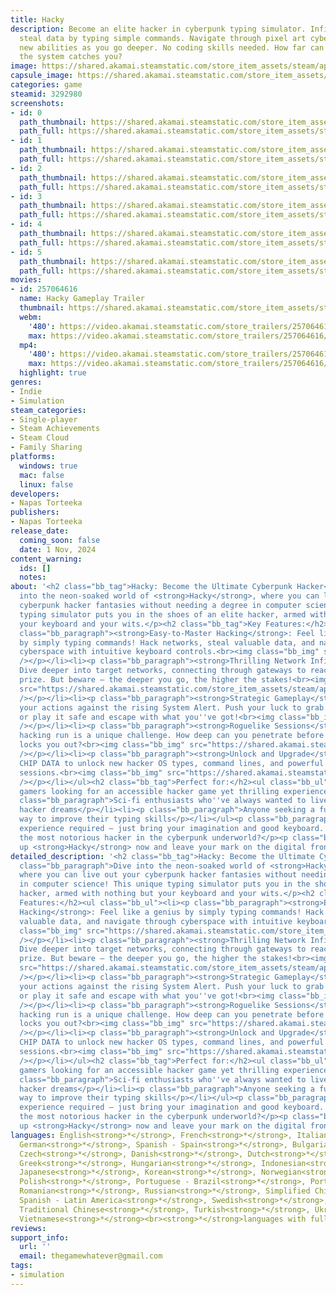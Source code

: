 ```yaml
---
title: Hacky
description: Become an elite hacker in cyberpunk typing simulator. Infiltrate networks,
  steal data by typing simple commands. Navigate through pixel art cyberspace, unlocking
  new abilities as you go deeper. No coding skills needed. How far can you hack before
  the system catches you?
image: https://shared.akamai.steamstatic.com/store_item_assets/steam/apps/3292980/header.jpg?t=1730476679
capsule_image: https://shared.akamai.steamstatic.com/store_item_assets/steam/apps/3292980/ca5be17eda53396837c3beff3bb8f7cc792fa88a/capsule_231x87.jpg?t=1730476679
categories: game
steamid: 3292980
screenshots:
- id: 0
  path_thumbnail: https://shared.akamai.steamstatic.com/store_item_assets/steam/apps/3292980/ss_9d393da03b4b71be9c2a381fb747075eb9d9a797.600x338.jpg?t=1730476679
  path_full: https://shared.akamai.steamstatic.com/store_item_assets/steam/apps/3292980/ss_9d393da03b4b71be9c2a381fb747075eb9d9a797.1920x1080.jpg?t=1730476679
- id: 1
  path_thumbnail: https://shared.akamai.steamstatic.com/store_item_assets/steam/apps/3292980/ss_b2e62aca9b10c57fb00949d7219d060a3420ac69.600x338.jpg?t=1730476679
  path_full: https://shared.akamai.steamstatic.com/store_item_assets/steam/apps/3292980/ss_b2e62aca9b10c57fb00949d7219d060a3420ac69.1920x1080.jpg?t=1730476679
- id: 2
  path_thumbnail: https://shared.akamai.steamstatic.com/store_item_assets/steam/apps/3292980/ss_e2dc8c119fc10d1da73aa5e5d5f2514b4e4acfbb.600x338.jpg?t=1730476679
  path_full: https://shared.akamai.steamstatic.com/store_item_assets/steam/apps/3292980/ss_e2dc8c119fc10d1da73aa5e5d5f2514b4e4acfbb.1920x1080.jpg?t=1730476679
- id: 3
  path_thumbnail: https://shared.akamai.steamstatic.com/store_item_assets/steam/apps/3292980/ss_77733743fde113c47334439d0c153ddd49ee5d8e.600x338.jpg?t=1730476679
  path_full: https://shared.akamai.steamstatic.com/store_item_assets/steam/apps/3292980/ss_77733743fde113c47334439d0c153ddd49ee5d8e.1920x1080.jpg?t=1730476679
- id: 4
  path_thumbnail: https://shared.akamai.steamstatic.com/store_item_assets/steam/apps/3292980/ss_f1d9b446b62174d1fd1803ee96fe4437122b5e24.600x338.jpg?t=1730476679
  path_full: https://shared.akamai.steamstatic.com/store_item_assets/steam/apps/3292980/ss_f1d9b446b62174d1fd1803ee96fe4437122b5e24.1920x1080.jpg?t=1730476679
- id: 5
  path_thumbnail: https://shared.akamai.steamstatic.com/store_item_assets/steam/apps/3292980/ss_6ae755264cb92e569dfbbdca3b2976478041eb15.600x338.jpg?t=1730476679
  path_full: https://shared.akamai.steamstatic.com/store_item_assets/steam/apps/3292980/ss_6ae755264cb92e569dfbbdca3b2976478041eb15.1920x1080.jpg?t=1730476679
movies:
- id: 257064616
  name: Hacky Gameplay Trailer
  thumbnail: https://shared.akamai.steamstatic.com/store_item_assets/steam/apps/257064616/385f4fe3c29bca88b3d16f6bb457a1165b6da945/movie_600x337.jpg?t=1729242117
  webm:
    '480': https://video.akamai.steamstatic.com/store_trailers/257064616/movie480_vp9.webm?t=1729242117
    max: https://video.akamai.steamstatic.com/store_trailers/257064616/movie_max_vp9.webm?t=1729242117
  mp4:
    '480': https://video.akamai.steamstatic.com/store_trailers/257064616/movie480.mp4?t=1729242117
    max: https://video.akamai.steamstatic.com/store_trailers/257064616/movie_max.mp4?t=1729242117
  highlight: true
genres:
- Indie
- Simulation
steam_categories:
- Single-player
- Steam Achievements
- Steam Cloud
- Family Sharing
platforms:
  windows: true
  mac: false
  linux: false
developers:
- Napas Torteeka
publishers:
- Napas Torteeka
release_date:
  coming_soon: false
  date: 1 Nov, 2024
content_warning:
  ids: []
  notes:
about: '<h2 class="bb_tag">Hacky: Become the Ultimate Cyberpunk Hacker</h2><p class="bb_paragraph">Dive
  into the neon-soaked world of <strong>Hacky</strong>, where you can live out your
  cyberpunk hacker fantasies without needing a degree in computer science! This unique
  typing simulator puts you in the shoes of an elite hacker, armed with nothing but
  your keyboard and your wits.</p><h2 class="bb_tag">Key Features:</h2><ul class="bb_ul"><li><p
  class="bb_paragraph"><strong>Easy-to-Master Hacking</strong>: Feel like a genius
  by simply typing commands! Hack networks, steal valuable data, and navigate through
  cyberspace with intuitive keyboard controls.<br><img class="bb_img" src="https://shared.akamai.steamstatic.com/store_item_assets/steam/apps/3292980/extras/GIF_command.gif?t=1730476679"
  /></p></li><li><p class="bb_paragraph"><strong>Thrilling Network Infiltration</strong>:
  Dive deeper into target networks, connecting through gateways to reach the ultimate
  prize. But beware – the deeper you go, the higher the stakes!<br><img class="bb_img"
  src="https://shared.akamai.steamstatic.com/store_item_assets/steam/apps/3292980/extras/GIF_network.gif?t=1730476679"
  /></p></li><li><p class="bb_paragraph"><strong>Strategic Gameplay</strong>: Balance
  your actions against the rising System Alert. Push your luck to grab more loot,
  or play it safe and escape with what you''ve got!<br><img class="bb_img" src="https://shared.akamai.steamstatic.com/store_item_assets/steam/apps/3292980/extras/GIF_alert.gif?t=1730476679"
  /></p></li><li><p class="bb_paragraph"><strong>Roguelike Sessions</strong>: Each
  hacking run is a unique challenge. How deep can you penetrate before the system
  locks you out?<br><img class="bb_img" src="https://shared.akamai.steamstatic.com/store_item_assets/steam/apps/3292980/extras/GIF_map.gif?t=1730476679"
  /></p></li><li><p class="bb_paragraph"><strong>Unlock and Upgrade</strong>: Collect
  CHIP DATA to unlock new hacker OS types, command lines, and powerful upgrades between
  sessions.<br><img class="bb_img" src="https://shared.akamai.steamstatic.com/store_item_assets/steam/apps/3292980/extras/GIF_unlock.gif?t=1730476679"
  /></p></li></ul><h2 class="bb_tag">Perfect for:</h2><ul class="bb_ul"><li><p class="bb_paragraph">Casual
  gamers looking for an accessible hacker game yet thrilling experience</p></li><li><p
  class="bb_paragraph">Sci-fi enthusiasts who''ve always wanted to live out their
  hacker dreams</p></li><li><p class="bb_paragraph">Anyone seeking a fun and engaging
  way to improve their typing skills</p></li></ul><p class="bb_paragraph">No coding
  experience required – just bring your imagination and good keyboard. Can you become
  the most notorious hacker in the cyberpunk underworld?</p><p class="bb_paragraph">Boot
  up <strong>Hacky</strong> now and leave your mark on the digital frontier!</p>'
detailed_description: '<h2 class="bb_tag">Hacky: Become the Ultimate Cyberpunk Hacker</h2><p
  class="bb_paragraph">Dive into the neon-soaked world of <strong>Hacky</strong>,
  where you can live out your cyberpunk hacker fantasies without needing a degree
  in computer science! This unique typing simulator puts you in the shoes of an elite
  hacker, armed with nothing but your keyboard and your wits.</p><h2 class="bb_tag">Key
  Features:</h2><ul class="bb_ul"><li><p class="bb_paragraph"><strong>Easy-to-Master
  Hacking</strong>: Feel like a genius by simply typing commands! Hack networks, steal
  valuable data, and navigate through cyberspace with intuitive keyboard controls.<br><img
  class="bb_img" src="https://shared.akamai.steamstatic.com/store_item_assets/steam/apps/3292980/extras/GIF_command.gif?t=1730476679"
  /></p></li><li><p class="bb_paragraph"><strong>Thrilling Network Infiltration</strong>:
  Dive deeper into target networks, connecting through gateways to reach the ultimate
  prize. But beware – the deeper you go, the higher the stakes!<br><img class="bb_img"
  src="https://shared.akamai.steamstatic.com/store_item_assets/steam/apps/3292980/extras/GIF_network.gif?t=1730476679"
  /></p></li><li><p class="bb_paragraph"><strong>Strategic Gameplay</strong>: Balance
  your actions against the rising System Alert. Push your luck to grab more loot,
  or play it safe and escape with what you''ve got!<br><img class="bb_img" src="https://shared.akamai.steamstatic.com/store_item_assets/steam/apps/3292980/extras/GIF_alert.gif?t=1730476679"
  /></p></li><li><p class="bb_paragraph"><strong>Roguelike Sessions</strong>: Each
  hacking run is a unique challenge. How deep can you penetrate before the system
  locks you out?<br><img class="bb_img" src="https://shared.akamai.steamstatic.com/store_item_assets/steam/apps/3292980/extras/GIF_map.gif?t=1730476679"
  /></p></li><li><p class="bb_paragraph"><strong>Unlock and Upgrade</strong>: Collect
  CHIP DATA to unlock new hacker OS types, command lines, and powerful upgrades between
  sessions.<br><img class="bb_img" src="https://shared.akamai.steamstatic.com/store_item_assets/steam/apps/3292980/extras/GIF_unlock.gif?t=1730476679"
  /></p></li></ul><h2 class="bb_tag">Perfect for:</h2><ul class="bb_ul"><li><p class="bb_paragraph">Casual
  gamers looking for an accessible hacker game yet thrilling experience</p></li><li><p
  class="bb_paragraph">Sci-fi enthusiasts who''ve always wanted to live out their
  hacker dreams</p></li><li><p class="bb_paragraph">Anyone seeking a fun and engaging
  way to improve their typing skills</p></li></ul><p class="bb_paragraph">No coding
  experience required – just bring your imagination and good keyboard. Can you become
  the most notorious hacker in the cyberpunk underworld?</p><p class="bb_paragraph">Boot
  up <strong>Hacky</strong> now and leave your mark on the digital frontier!</p>'
languages: English<strong>*</strong>, French<strong>*</strong>, Italian<strong>*</strong>,
  German<strong>*</strong>, Spanish - Spain<strong>*</strong>, Bulgarian<strong>*</strong>,
  Czech<strong>*</strong>, Danish<strong>*</strong>, Dutch<strong>*</strong>, Finnish<strong>*</strong>,
  Greek<strong>*</strong>, Hungarian<strong>*</strong>, Indonesian<strong>*</strong>,
  Japanese<strong>*</strong>, Korean<strong>*</strong>, Norwegian<strong>*</strong>,
  Polish<strong>*</strong>, Portuguese - Brazil<strong>*</strong>, Portuguese - Portugal<strong>*</strong>,
  Romanian<strong>*</strong>, Russian<strong>*</strong>, Simplified Chinese<strong>*</strong>,
  Spanish - Latin America<strong>*</strong>, Swedish<strong>*</strong>, Thai<strong>*</strong>,
  Traditional Chinese<strong>*</strong>, Turkish<strong>*</strong>, Ukrainian<strong>*</strong>,
  Vietnamese<strong>*</strong><br><strong>*</strong>languages with full audio support
reviews:
support_info:
  url: ''
  email: thegamewhatever@gmail.com
tags:
- simulation
---
```


